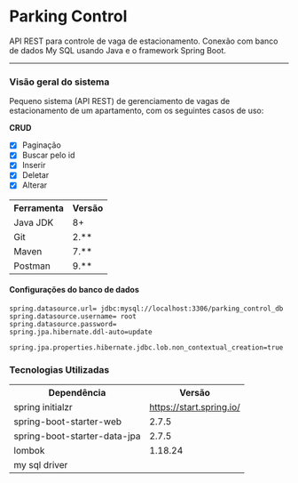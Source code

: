 # Parking Control
API REST para controle de vaga de estacionamento. Conexão com banco de dados My SQL usando Java e o framework Spring Boot.

** **

### Visão geral do sistema

Pequeno sistema (API REST) de gerenciamento de vagas de estacionamento de um apartamento, com os seguintes casos de uso:

 **CRUD**
- [x] Paginação
- [x] Buscar pelo id
- [x] Inserir 
- [x] Deletar 
- [x] Alterar

<table>
<tr>
	<th>Ferramenta</th>
	<th>Versão</th>
</tr>
<tr>
	<td>Java JDK</td>
	<td>8+</td>
</tr>
<tr>
	<td>Git</td>
	<td>2.**</td>
</tr>
<tr>
	<td>Maven</td>
	<td>7.**</td>
</tr>
<tr>
	<td>Postman</td>
	<td>9.**</td>
</tr>
</table>


#### Configurações do banco de dados

```
spring.datasource.url= jdbc:mysql://localhost:3306/parking_control_db
spring.datasource.username= root
spring.datasource.password=
spring.jpa.hibernate.ddl-auto=update

spring.jpa.properties.hibernate.jdbc.lob.non_contextual_creation=true
```

<h3>Tecnologias Utilizadas</h3>

<table>
<tr>
	<th>Dependência</th>
	<th>Versão</th>
</tr>
<tr>
	<td>spring initialzr</td>
	<td><a href="https://start.spring.io/">https://start.spring.io/</a></td>
</tr>
<tr>
	<td>spring-boot-starter-web</td>
	<td>2.7.5</td>
</tr>
<tr>
	<td>spring-boot-starter-data-jpa</td>
	<td>2.7.5</td>
</tr>
<tr>
	<td>lombok</td>
	<td>1.18.24</td>
</tr>
<tr>
	<td>my sql driver</td>
	<td></td>
</tr>
</table>


